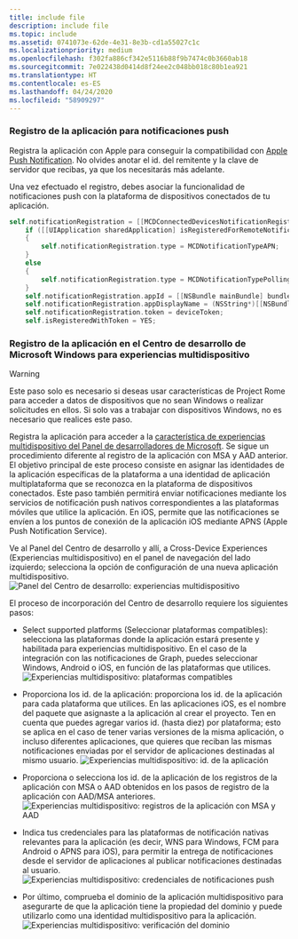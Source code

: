 ```yaml
---
title: include file
description: include file
ms.topic: include
ms.assetid: 0741073e-62de-4e31-8e3b-cd1a55027c1c
ms.localizationpriority: medium
ms.openlocfilehash: f302fa886cf342e5116b88f9b7474c0b3660ab18
ms.sourcegitcommit: 7e022438d0414d8f24ee2c048bb018c80b1ea921
ms.translationtype: HT
ms.contentlocale: es-ES
ms.lasthandoff: 04/24/2020
ms.locfileid: "58909297"
---
```

### <a name="register-your-app-for-push-notifications"></a>Registro de la aplicación para notificaciones push

Registra la aplicación con Apple para conseguir la compatibilidad con [Apple Push Notification](https://developer.apple.com/notifications/). No olvides anotar el id. del remitente y la clave de servidor que recibas, ya que los necesitarás más adelante.

Una vez efectuado el registro, debes asociar la funcionalidad de notificaciones push con la plataforma de dispositivos conectados de tu aplicación.

```ObjectiveC
self.notificationRegistration = [[MCDConnectedDevicesNotificationRegistration alloc] init];
    if ([[UIApplication sharedApplication] isRegisteredForRemoteNotifications])
    {
        self.notificationRegistration.type = MCDNotificationTypeAPN;
    }
    else
    {
        self.notificationRegistration.type = MCDNotificationTypePolling;
    }
    self.notificationRegistration.appId = [[NSBundle mainBundle] bundleIdentifier];
    self.notificationRegistration.appDisplayName = (NSString*)[[NSBundle mainBundle] objectForInfoDictionaryKey:@"CFBundleDisplayName"];
    self.notificationRegistration.token = deviceToken;
    self.isRegisteredWithToken = YES;
```

### <a name="register-your-app-in-microsoft-windows-dev-center-for-cross-device-experiences"></a>Registro de la aplicación en el Centro de desarrollo de Microsoft Windows para experiencias multidispositivo

> [!WARNING]
> Este paso solo es necesario si deseas usar características de Project Rome para acceder a datos de dispositivos que no sean Windows o realizar solicitudes en ellos. Si solo vas a trabajar con dispositivos Windows, no es necesario que realices este paso.

Registra la aplicación para acceder a la [característica de experiencias multidispositivo del Panel de desarrolladores de Microsoft](https://developer.microsoft.com/dashboard/crossplatform/web). Se sigue un procedimiento diferente al registro de la aplicación con MSA y AAD anterior. El objetivo principal de este proceso consiste en asignar las identidades de la aplicación específicas de la plataforma a una identidad de aplicación multiplataforma que se reconozca en la plataforma de dispositivos conectados. Este paso también permitirá enviar notificaciones mediante los servicios de notificación push nativos correspondientes a las plataformas móviles que utilice la aplicación. En iOS, permite que las notificaciones se envíen a los puntos de conexión de la aplicación iOS mediante APNS (Apple Push Notification Service).

Ve al Panel del Centro de desarrollo y allí, a Cross-Device Experiences (Experiencias multidispositivo) en el panel de navegación del lado izquierdo; selecciona la opción de configuración de una nueva aplicación multidispositivo.
![Panel del Centro de desarrollo: experiencias multidispositivo](../../notifications/media/dev_center_portal/dev_center_portal_1_overview.png)

El proceso de incorporación del Centro de desarrollo requiere los siguientes pasos:

* Select supported platforms (Seleccionar plataformas compatibles): selecciona las plataformas donde la aplicación estará presente y habilitada para experiencias multidispositivo. En el caso de la integración con las notificaciones de Graph, puedes seleccionar Windows, Android o iOS, en función de las plataformas que utilices. ![Experiencias multidispositivo: plataformas compatibles](../../notifications/media/dev_center_portal/dev_center_portal_2_supported_platforms.png)

* Proporciona los id. de la aplicación: proporciona los id. de la aplicación para cada plataforma que utilices. En las aplicaciones iOS, es el nombre del paquete que asignaste a la aplicación al crear el proyecto. Ten en cuenta que puedes agregar varios id. (hasta diez) por plataforma; esto se aplica en el caso de tener varias versiones de la misma aplicación, o incluso diferentes aplicaciones, que quieres que reciban las mismas notificaciones enviadas por el servidor de aplicaciones destinadas al mismo usuario. ![Experiencias multidispositivo: id. de la aplicación](../../notifications/media/dev_center_portal/dev_center_portal_3_app_ids.png)

* Proporciona o selecciona los id. de la aplicación de los registros de la aplicación con MSA o AAD obtenidos en los pasos de registro de la aplicación con AAD/MSA anteriores. ![Experiencias multidispositivo: registros de la aplicación con MSA y AAD](../../notifications/media/dev_center_portal/dev_center_portal_4_msa_aad_connections.png)

* Indica tus credenciales para las plataformas de notificación nativas relevantes para la aplicación (es decir, WNS para Windows, FCM para Android o APNS para iOS), para permitir la entrega de notificaciones desde el servidor de aplicaciones al publicar notificaciones destinadas al usuario. ![Experiencias multidispositivo: credenciales de notificaciones push](../../notifications/media/dev_center_portal/dev_center_portal_5_push_credentials.png)

* Por último, comprueba el dominio de la aplicación multidispositivo para asegurarte de que la aplicación tiene la propiedad del dominio y puede utilizarlo como una identidad multidispositivo para la aplicación. ![Experiencias multidispositivo: verificación del dominio](../../notifications/media/dev_center_portal/dev_center_portal_6_domain_verification.png)
